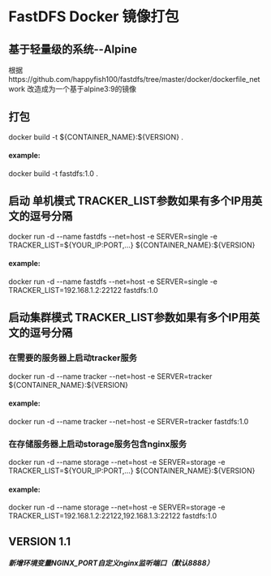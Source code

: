 # FastDFS Docker 镜像打包
## 基于轻量级的系统--Alpine
根据https://github.com/happyfish100/fastdfs/tree/master/docker/dockerfile_network 改造成为一个基于alpine3:9的镜像
## 打包
docker build -t \${CONTAINER_NAME}:\${VERSION} .
#### example:
docker build -t fastdfs:1.0 .
## 启动 单机模式 TRACKER_LIST参数如果有多个IP用英文的逗号分隔
docker run -d --name fastdfs --net=host -e SERVER=single -e TRACKER_LIST=\${YOUR_IP:PORT,...} \${CONTAINER_NAME}:\${VERSION}
#### example:
docker run -d --name fastdfs --net=host -e SERVER=single -e TRACKER_LIST=192.168.1.2:22122 fastdfs:1.0
## 启动集群模式 TRACKER_LIST参数如果有多个IP用英文的逗号分隔
### 在需要的服务器上启动tracker服务
docker run -d --name tracker --net=host -e SERVER=tracker \${CONTAINER_NAME}:\${VERSION}
#### example:
docker run -d --name tracker --net=host -e SERVER=tracker fastdfs:1.0
### 在存储服务器上启动storage服务包含nginx服务
docker run -d --name storage --net=host -e SERVER=storage -e TRACKER_LIST=\${YOUR_IP:PORT,...} \${CONTAINER_NAME}:\${VERSION}
#### example:
docker run -d --name storage --net=host -e SERVER=storage -e TRACKER_LIST=192.168.1.2:22122,192.168.1.3:22122 fastdfs:1.0

## VERSION 1.1
##### 新增环境变量NGINX_PORT自定义nginx监听端口（默认8888）
